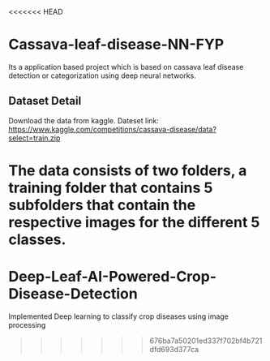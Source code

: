 <<<<<<< HEAD
# Cassava-leaf-disease-NN-FYP
Its a application based project which is based on cassava leaf disease detection or categorization using deep neural networks.

## Dataset Detail
Download the data from kaggle.
Dateset link: https://www.kaggle.com/competitions/cassava-disease/data?select=train.zip

The data consists of two folders, a training folder that contains 5 subfolders that contain the respective images for the different 5 classes.
=======
# Deep-Leaf-AI-Powered-Crop-Disease-Detection
Implemented Deep learning to classify crop diseases using image processing
>>>>>>> 676ba7a50201ed337f702bf4b721dfd693d377ca
